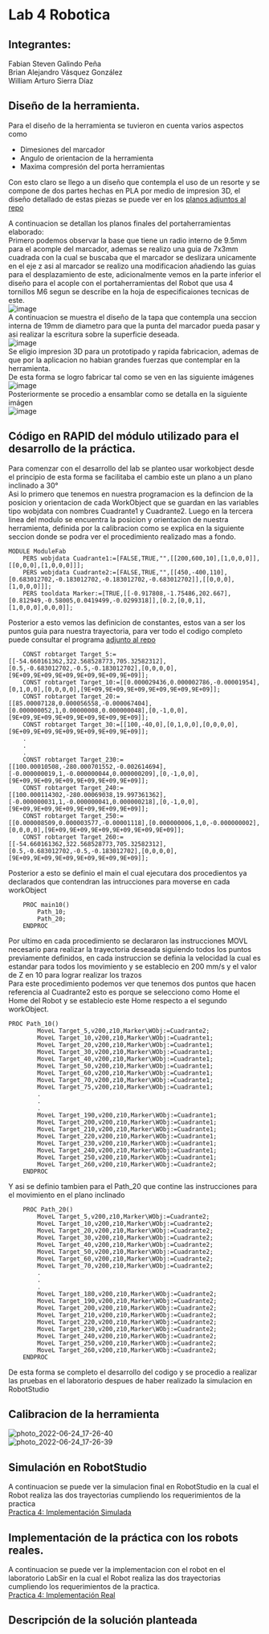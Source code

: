 # Lab 4 Robotica
## Integrantes:

Fabian Steven Galindo Peña  
Brian Alejandro Vásquez González  
William Arturo Sierra Díaz  

## Diseño de la herramienta.
Para el diseño de la herramienta se tuvieron en cuenta varios aspectos como
+ Dimesiones del marcador
+ Angulo de orientacion de la herramienta
+ Maxima compresión del porta herramientas

Con esto claro se llego a un diseño que contempla el uso de un resorte y se compone de dos partes hechas en PLA por medio de impresion 3D, el diseño detallado de estas piezas se puede ver en los [planos adjuntos al repo](Planos/)

A continuacion se detallan los planos finales del portaherramientas elaborado:  
Primero podemos observar la base que tiene un radio interno de 9.5mm para el acomple del marcador, ademas se realizo una guia de 7x3mm cuadrada con la cual se buscaba que el marcador se deslizara unicamente en el eje z asi al marcador se realizo una modificacion añadiendo las guias para el desplazamiento de este, adicionalmente vemos en la parte inferior el diseño para el acople con el portaherramientas del Robot que usa 4 tornillos M6 segun se describe en la hoja de especificaiones tecnicas de este.  
![image](https://user-images.githubusercontent.com/36159469/176569190-1656b5df-f36b-46f4-9bbc-88ab7dbace7e.png)  
A continuacion se muestra el diseño de la tapa que contempla una seccion interna de 19mm de diametro para que la punta del marcador pueda pasar y asi realizar la escritura sobre la superficie deseada.  
![image](https://user-images.githubusercontent.com/36159469/176569223-d9d7589e-c9c7-471c-a6b3-3f8279678861.png)  
Se eligio impresion 3D para un prototipado y rapida fabricacion, ademas de que por la aplicacion no habian grandes fuerzas que contemplar en la herramienta.   
De esta forma se logro fabricar tal como se ven en las siguiente imágenes  
![image](https://user-images.githubusercontent.com/36159469/176569928-822a9bc9-c05e-4f21-9f61-8c6d1521cc8b.png)   
Posteriormente se procedio a ensamblar como se detalla en la siguiente imágen  
![image](https://user-images.githubusercontent.com/36159469/176572696-23e8e904-629f-494d-bf4e-6083280b0929.png)


## Código en RAPID del módulo utilizado para el desarrollo de la práctica.
Para comenzar con el desarrollo del lab se planteo usar workobject desde el principio de esta forma se facilitaba el cambio este un plano a un plano inclinado a 30°  
Asi lo primero que tenemos en nuestra programacion es la defincion de la posicion y orientacion de cada WorkObject que se guardan en las variables tipo wobjdata con nombres Cuadrante1 y Cuadrante2. 
Luego en la tercera linea del modulo se encuentra la posicion y orientacion de nuestra herramienta, definida por la calibracion como se explica en la siguiente seccion donde se podra ver el procedimiento realizado mas a fondo.
```
MODULE ModuleFab
    PERS wobjdata Cuadrante1:=[FALSE,TRUE,"",[[200,600,10],[1,0,0,0]],[[0,0,0],[1,0,0,0]]];
    PERS wobjdata Cuadrante2:=[FALSE,TRUE,"",[[450,-400,110],[0.683012702,-0.183012702,-0.183012702,-0.683012702]],[[0,0,0],[1,0,0,0]]];
    PERS tooldata Marker:=[TRUE,[[-0.917808,-1.75486,202.667],[0.812949,-0.58005,0.0419499,-0.0299318]],[0.2,[0,0,1],[1,0,0,0],0,0,0]];
```
Posterior a esto vemos las definicion de constantes, estos van a ser los puntos guia para nuestra trayectoria, para ver todo el codigo completo puede consultar el programa [adjunto al repo](ModuleFab.mod)
```
    CONST robtarget Target_5:=[[-54.660161362,322.568528773,705.32582312],[0.5,-0.683012702,-0.5,-0.183012702],[0,0,0,0],[9E+09,9E+09,9E+09,9E+09,9E+09,9E+09]];
    CONST robtarget Target_10:=[[0.000029436,0.000002786,-0.00001954],[0,1,0,0],[0,0,0,0],[9E+09,9E+09,9E+09,9E+09,9E+09,9E+09]];
    CONST robtarget Target_20:=[[85.00007128,0.000056558,-0.000067404],[0.000000052,1,0.00000008,0.000000048],[0,-1,0,0],[9E+09,9E+09,9E+09,9E+09,9E+09,9E+09]];
    CONST robtarget Target_30:=[[100,-40,0],[0,1,0,0],[0,0,0,0],[9E+09,9E+09,9E+09,9E+09,9E+09,9E+09]];
    .
    .
    .
    CONST robtarget Target_230:=[[100.00010508,-280.000701552,-0.002614694],[-0.000000019,1,-0.000000044,0.000000209],[0,-1,0,0],[9E+09,9E+09,9E+09,9E+09,9E+09,9E+09]];
    CONST robtarget Target_240:=[[100.000114302,-280.00069038,19.997361362],[-0.000000031,1,-0.000000041,0.000000218],[0,-1,0,0],[9E+09,9E+09,9E+09,9E+09,9E+09,9E+09]];
    CONST robtarget Target_250:=[[0.000008509,0.000003577,-0.00001118],[0.000000006,1,0,-0.000000002],[0,0,0,0],[9E+09,9E+09,9E+09,9E+09,9E+09,9E+09]];
    CONST robtarget Target_260:=[[-54.660161362,322.568528773,705.32582312],[0.5,-0.683012702,-0.5,-0.183012702],[0,0,0,0],[9E+09,9E+09,9E+09,9E+09,9E+09,9E+09]];
```
Posterior a esto se definio el main el cual ejecutara dos procedientos ya declarados que contendran las intrucciones para moverse en cada workObject
```
    PROC main10()
        Path_10;
        Path_20;
    ENDPROC
```
Por ultimo en cada procedimiento se declararon las instrucciones MOVL necesario para realizar la trayectoria deseada siguiendo todos los puntos previamente definidos, en cada instruccion se definia la velocidad la cual es estandar para todos los movimiento y se establecio en 200 mm/s y el valor de Z en 10 para lograr realizar los trazos  
Para este procedimiento podemos ver que tenemos dos puntos que hacen referencia al Cuadrante2 esto es porque se selecciono como Home el Home del Robot y se establecio este Home respecto a el segundo workObject.  
```
PROC Path_10()
        MoveL Target_5,v200,z10,Marker\WObj:=Cuadrante2;
        MoveL Target_10,v200,z10,Marker\WObj:=Cuadrante1;
        MoveL Target_20,v200,z10,Marker\WObj:=Cuadrante1;
        MoveL Target_30,v200,z10,Marker\WObj:=Cuadrante1;
        MoveL Target_40,v200,z10,Marker\WObj:=Cuadrante1;
        MoveL Target_50,v200,z10,Marker\WObj:=Cuadrante1;
        MoveL Target_60,v200,z10,Marker\WObj:=Cuadrante1;
        MoveL Target_70,v200,z10,Marker\WObj:=Cuadrante1;
        MoveL Target_75,v200,z10,Marker\WObj:=Cuadrante1;
        .
        .
        .
        MoveL Target_190,v200,z10,Marker\WObj:=Cuadrante1;
        MoveL Target_200,v200,z10,Marker\WObj:=Cuadrante1;
        MoveL Target_210,v200,z10,Marker\WObj:=Cuadrante1;
        MoveL Target_220,v200,z10,Marker\WObj:=Cuadrante1;
        MoveL Target_230,v200,z10,Marker\WObj:=Cuadrante1;
        MoveL Target_240,v200,z10,Marker\WObj:=Cuadrante1;
        MoveL Target_250,v200,z10,Marker\WObj:=Cuadrante1;
        MoveL Target_260,v200,z10,Marker\WObj:=Cuadrante2;
    ENDPROC
```
Y asi se definio tambien para el Path_20 que contine las instrucciones para el movimiento en el plano inclinado
```
    PROC Path_20()
        MoveL Target_5,v200,z10,Marker\WObj:=Cuadrante2;
        MoveL Target_10,v200,z10,Marker\WObj:=Cuadrante2;
        MoveL Target_20,v200,z10,Marker\WObj:=Cuadrante2;
        MoveL Target_30,v200,z10,Marker\WObj:=Cuadrante2;
        MoveL Target_40,v200,z10,Marker\WObj:=Cuadrante2;
        MoveL Target_50,v200,z10,Marker\WObj:=Cuadrante2;
        MoveL Target_60,v200,z10,Marker\WObj:=Cuadrante2;
        MoveL Target_70,v200,z10,Marker\WObj:=Cuadrante2;
        .
        .
        .
        MoveL Target_180,v200,z10,Marker\WObj:=Cuadrante2;
        MoveL Target_190,v200,z10,Marker\WObj:=Cuadrante2;
        MoveL Target_200,v200,z10,Marker\WObj:=Cuadrante2;
        MoveL Target_210,v200,z10,Marker\WObj:=Cuadrante2;
        MoveL Target_220,v200,z10,Marker\WObj:=Cuadrante2;
        MoveL Target_230,v200,z10,Marker\WObj:=Cuadrante2;
        MoveL Target_240,v200,z10,Marker\WObj:=Cuadrante2;
        MoveL Target_250,v200,z10,Marker\WObj:=Cuadrante2;
        MoveL Target_260,v200,z10,Marker\WObj:=Cuadrante2;
    ENDPROC
```
De esta forma se completo el desarrollo del codigo y se procedio a realizar las pruebas en el laboratorio despues de haber realizado la simulacion en RobotStudio
## Calibracion de la herramienta

![photo_2022-06-24_17-26-40](https://user-images.githubusercontent.com/36159469/176571642-f9e8e15c-c4b8-4055-9782-ac1b769c593b.jpg)  
![photo_2022-06-24_17-26-39](https://user-images.githubusercontent.com/36159469/176571647-72999a6d-08e2-4c95-a0a6-ef888fffd367.jpg)  


## Simulación en RobotStudio
A continuacion se puede ver la simulacion final en RobotStudio en la cual el Robot realiza las dos trayectorias cumpliendo los requerimientos de la practica  
[Practica 4: Implementación Simulada](https://youtu.be/zRVmG34LNds)
## Implementación de la práctica con los robots reales.
A continuacion se puede ver la implementacion con el robot en el laboratorio LabSir en la cual el Robot realiza las dos trayectorias cumpliendo los requerimientos de la practica.  
[Practica 4: Implementación Real](https://youtu.be/nFzFDuL_ORQ)

## Descripción de la solución planteada
